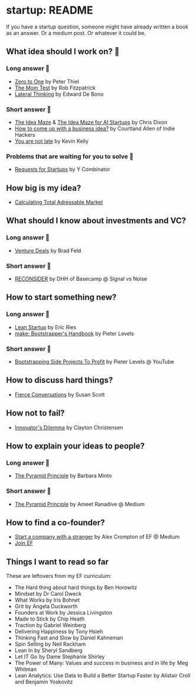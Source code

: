 # startup: README
If you have a startup question, someone might have already written a book as an answer. Or a medium post. Or whatever it could be.

## What idea should I work on? :rocket:

### Long answer :book:

* [Zero to One](https://www.goodreads.com/book/show/18050143-zero-to-one) by Peter Thiel
* [The Mom Test](https://www.goodreads.com/book/show/18529000-the-mom-test) by Rob Fitzpatrick
* [Lateral Thinking](https://www.goodreads.com/book/show/829616.Lateral_Thinking) by Edward De Bono

### Short answer :pencil:

* [The Idea Maze](http://cdixon.org/2013/08/04/the-idea-maze/) & [The Idea Maze for AI Startups](http://cdixon.org/2015/02/01/the-ai-startup-idea-maze/) by Chris Dixon
* [How to come up with a business idea?](https://www.indiehackers.com/blog/how-to-come-up-with-a-business-idea) by Courtland Allen of Indie Hackers
* [You are not late](https://medium.com/message/you-are-not-late-b3d76f963142) by Kevin Kelly

### Problems that are waiting for you to solve 🤑

* [Requests for Startups](https://www.ycombinator.com/rfs/) by Y Combinator

## How big is my idea?

* [Calculating Total Adressable Market](https://www.forentrepreneurs.com/calculating-tam/)
## What should I know about investments and VC?

### Long answer :book:

* [Venture Deals](https://www.goodreads.com/book/show/11865558-venture-deals) by Brad Feld

### Short answer :pencil:

* [RECONSIDER](https://m.signalvnoise.com/reconsider-41adf356857f) by DHH of Basecamp @ Signal vs Noise

## How to start something new?

### Long answer :book:

* [Lean Startup](https://www.goodreads.com/book/show/10127019-the-lean-startup) by Eric Ries
* [make: Bootstrapper's Handbook](https://makebook.io/) by Pieter Levels

### Short answer :pencil:

* [Bootstrapping Side Projects To Profit](https://www.youtube.com/watch?v=m3nb_Qj3mRA) by Pieter Levels @ YouTube

## How to discuss hard things?

* [Fierce Conversations](https://www.goodreads.com/book/show/31579916-fierce-conversations-revised-and-updated) by Susan Scott 

## How not to fail?

* [Innovator's Dilemma](https://www.goodreads.com/book/show/2615.The_Innovator_s_Dilemma) by Clayton Christensen

## How to explain your ideas to people?

### Long answer :book:

* [The Pyramid Principle](https://www.goodreads.com/book/show/33206.The_Minto_Pyramid_Principle) by Barbara Minto

### Short answer :pencil:

* [The Pyramid Principle](https://medium.com/lessons-from-mckinsey/the-pyramid-principle-f0885dd3c5c7) by Ameet Ranadive @ Medium

## How to find a co-founder?

* [Start a company with a stranger](https://medium.com/entrepreneur-first/friends-23d0b5eda183) by Alex Crompton of EF @ Medium
* [Join EF](http://joinef.com/)

## Things I want to read so far

These are leftovers from my EF curriculum:

* The Hard thing about hard things by Ben Horowitz
* Mindset by Dr Carol Dweck
* What Works by Iris Bohnet
* Grit by Angela Duckworth
* Founders at Work by Jessica Livingston
* Made to Stick by Chip Heath
* Traction by Gabriel Weinberg
* Delivering Happiness by Tony Hsieh
* Thinking Fast and Slow by Daniel Kahneman
* Spin Selling by Neil Rackham
* Lean In by Sheryl Sandberg
* Let IT Go  by Dame Stephanie Shirley
* The Power of Many: Values and success in business and in life by  Meg Whitman
* Lean Analytics: Use Data to Build a Better Startup Faster by Alistair Croll and Benjamin Yoskovitz
